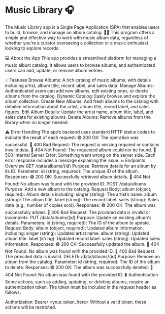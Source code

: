 # Music Library 🎧

The Music Library app is a Single Page Application (SPA) that enables users to build, browse, and manage an album catalog. 🎸🎼 This program offers a simple and effective way to work with music album data, regardless of whether you're a curator overseeing a collection or a music enthusiast looking to explore records.

💻 About the App
This app provides a streamlined platform for managing a music album catalog. It allows users to browse albums, and authenticated users can add, update, or remove album entries.

  💡 Features
    Browse Albums: A rich catalog of music albums, with details including artist, album title, record label, and sales data.
    Manage Albums: Authenticated users can add new albums, edit existing ones, or delete albums from the catalog.
    Dynamic Catalog: Easily browse and explore the album collection.
    Create New Albums: Add fresh albums to the catalog with detailed information about the artist, album title, record label, and sales figures.
    Edit Album Details: Update the artist name, album title, label, and sales data for existing albums.
    Delete Albums: Remove albums from the library when no longer needed.
    
  ⚠️ Error Handling
  The app’s backend uses standard HTTP status codes to indicate the result of each request:
      🟢 200 OK: The operation was successful.
      🔴 400 Bad Request: The request is missing required or contains invalid data.
      🔴 404 Not Found: The requested album could not be found.
      🔴 500 Internal Server Error: Something went wrong on the server side.
  Each error response includes a message explaining the issue.
  🔚 Endpoints Overview
    GET /data/albums/{id}
      Purpose: Retrieve details for an album by its ID.
    Parameter:
      id (string, required): The unique ID of the album.
    Responses:
      🟢 200 OK: Successfully retrieved album details.
      🔴 404 Not Found: No album was found with the provided ID.
    POST /data/albums
      Purpose: Add a new album to the catalog.
    Request Body:
      album (object, required): Album details including:
      singer (string): The artist’s name.
      album (string): The album title.
      label (string): The record label.
      sales (string): Sales data (e.g., number of copies sold).
    Responses:
    🟢 200 OK: The album was successfully added.
    🔴 400 Bad Request: The provided data is invalid or incomplete.
    PUT /data/albums/{id}
    Purpose: 
      Update an existing album's details.
    Parameters:
      id (string, required): The ID of the album to update.
    Request Body:
      album (object, required): Updated album information, including:
      singer (string): Updated artist name.
      album (string): Updated album title.
      label (string): Updated record label.
      sales (string): Updated sales information.
    Responses:
      🟢 200 OK: Successfully updated the album.
      🔴 404 Not Found: No album was found with the provided ID.
      🔴 400 Bad Request: The provided data is invalid.
    DELETE /data/albums/{id}
    Purpose: 
      Remove an album from the catalog.
    Parameter:
      id (string, required): The ID of the album to delete.
    Responses:
      🟢 200 OK: The album was successfully deleted.
      🔴 404 Not Found: No album was found with the provided ID.
    🔒 Authentication
      Some actions, such as adding, updating, or deleting albums, require an authentication token. The token must be included in the request header as follows:

Authorization: Bearer <your_token_here>
Without a valid token, these actions will be restricted.



